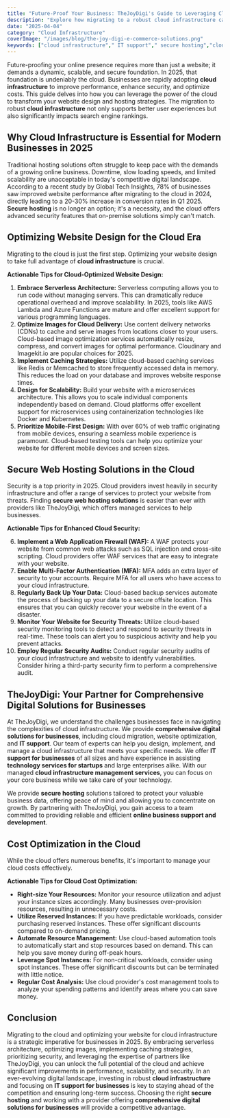 ```yaml
---
title: "Future-Proof Your Business: TheJoyDigi's Guide to Leveraging Cloud Infrastructure for Scalable Website Design and Secure Hosting in 2025"
description: "Explore how migrating to a robust cloud infrastructure can dramatically improve website performance, enhance security, and reduce costs in 2025. This guide provides practical steps for businesses to optimize their website design and hosting through cloud solutions, leading to better user experiences and improved search engine rankings."
date: "2025-04-04"
category: "Cloud Infrastructure"
coverImage: "/images/blog/the-joy-digi-e-commerce-solutions.png"
keywords: ["cloud infrastructure"," IT support"," secure hosting","cloud infrastructure management services"," IT support for businesses"," secure web hosting solutions"]
---
```


Future-proofing your online presence requires more than just a website; it demands a dynamic, scalable, and secure foundation. In 2025, that foundation is undeniably the cloud. Businesses are rapidly adopting **cloud infrastructure** to improve performance, enhance security, and optimize costs. This guide delves into how you can leverage the power of the cloud to transform your website design and hosting strategies. The migration to robust **cloud infrastructure** not only supports better user experiences but also significantly impacts search engine rankings.

## Why Cloud Infrastructure is Essential for Modern Businesses in 2025

Traditional hosting solutions often struggle to keep pace with the demands of a growing online business. Downtime, slow loading speeds, and limited scalability are unacceptable in today's competitive digital landscape. According to a recent study by Global Tech Insights, 78% of businesses saw improved website performance after migrating to the cloud in 2024, directly leading to a 20-30% increase in conversion rates in Q1 2025. **Secure hosting** is no longer an option; it's a necessity, and the cloud offers advanced security features that on-premise solutions simply can't match.

## Optimizing Website Design for the Cloud Era

Migrating to the cloud is just the first step. Optimizing your website design to take full advantage of **cloud infrastructure** is crucial.

**Actionable Tips for Cloud-Optimized Website Design:**

1.  **Embrace Serverless Architecture:** Serverless computing allows you to run code without managing servers. This can dramatically reduce operational overhead and improve scalability. In 2025, tools like AWS Lambda and Azure Functions are mature and offer excellent support for various programming languages.
2.  **Optimize Images for Cloud Delivery:** Use content delivery networks (CDNs) to cache and serve images from locations closer to your users. Cloud-based image optimization services automatically resize, compress, and convert images for optimal performance. Cloudinary and Imagekit.io are popular choices for 2025.
3.  **Implement Caching Strategies:** Utilize cloud-based caching services like Redis or Memcached to store frequently accessed data in memory. This reduces the load on your database and improves website response times.
4.  **Design for Scalability:** Build your website with a microservices architecture. This allows you to scale individual components independently based on demand. Cloud platforms offer excellent support for microservices using containerization technologies like Docker and Kubernetes.
5.  **Prioritize Mobile-First Design:** With over 60% of web traffic originating from mobile devices, ensuring a seamless mobile experience is paramount. Cloud-based testing tools can help you optimize your website for different mobile devices and screen sizes.

## Secure Web Hosting Solutions in the Cloud

Security is a top priority in 2025. Cloud providers invest heavily in security infrastructure and offer a range of services to protect your website from threats. Finding **secure web hosting solutions** is easier than ever with providers like TheJoyDigi, which offers managed services to help businesses.

**Actionable Tips for Enhanced Cloud Security:**

6.  **Implement a Web Application Firewall (WAF):** A WAF protects your website from common web attacks such as SQL injection and cross-site scripting. Cloud providers offer WAF services that are easy to integrate with your website.
7.  **Enable Multi-Factor Authentication (MFA):** MFA adds an extra layer of security to your accounts. Require MFA for all users who have access to your cloud infrastructure.
8.  **Regularly Back Up Your Data:** Cloud-based backup services automate the process of backing up your data to a secure offsite location. This ensures that you can quickly recover your website in the event of a disaster.
9.  **Monitor Your Website for Security Threats:** Utilize cloud-based security monitoring tools to detect and respond to security threats in real-time. These tools can alert you to suspicious activity and help you prevent attacks.
10. **Employ Regular Security Audits:** Conduct regular security audits of your cloud infrastructure and website to identify vulnerabilities. Consider hiring a third-party security firm to perform a comprehensive audit.

## TheJoyDigi: Your Partner for Comprehensive Digital Solutions for Businesses

At TheJoyDigi, we understand the challenges businesses face in navigating the complexities of cloud infrastructure. We provide **comprehensive digital solutions for businesses**, including cloud migration, website optimization, and **IT support**. Our team of experts can help you design, implement, and manage a cloud infrastructure that meets your specific needs. We offer **IT support for businesses** of all sizes and have experience in assisting **technology services for startups** and large enterprises alike. With our managed **cloud infrastructure management services**, you can focus on your core business while we take care of your technology.

We provide **secure hosting** solutions tailored to protect your valuable business data, offering peace of mind and allowing you to concentrate on growth. By partnering with TheJoyDigi, you gain access to a team committed to providing reliable and efficient **online business support and development**.

## Cost Optimization in the Cloud

While the cloud offers numerous benefits, it's important to manage your cloud costs effectively.

**Actionable Tips for Cloud Cost Optimization:**

*   **Right-size Your Resources:** Monitor your resource utilization and adjust your instance sizes accordingly. Many businesses over-provision resources, resulting in unnecessary costs.
*   **Utilize Reserved Instances:** If you have predictable workloads, consider purchasing reserved instances. These offer significant discounts compared to on-demand pricing.
*   **Automate Resource Management:** Use cloud-based automation tools to automatically start and stop resources based on demand. This can help you save money during off-peak hours.
*   **Leverage Spot Instances:** For non-critical workloads, consider using spot instances. These offer significant discounts but can be terminated with little notice.
*   **Regular Cost Analysis:** Use cloud provider's cost management tools to analyze your spending patterns and identify areas where you can save money.

## Conclusion

Migrating to the cloud and optimizing your website for cloud infrastructure is a strategic imperative for businesses in 2025. By embracing serverless architecture, optimizing images, implementing caching strategies, prioritizing security, and leveraging the expertise of partners like TheJoyDigi, you can unlock the full potential of the cloud and achieve significant improvements in performance, scalability, and security. In an ever-evolving digital landscape, investing in robust **cloud infrastructure** and focusing on **IT support for businesses** is key to staying ahead of the competition and ensuring long-term success. Choosing the right **secure hosting** and working with a provider offering **comprehensive digital solutions for businesses** will provide a competitive advantage.